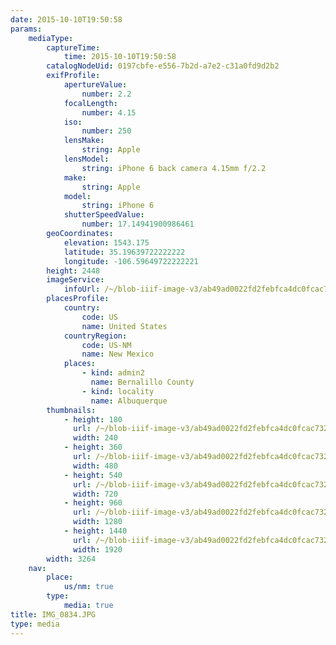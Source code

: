 ```yaml
---
date: 2015-10-10T19:50:58
params:
    mediaType:
        captureTime:
            time: 2015-10-10T19:50:58
        catalogNodeUid: 0197cbfe-e556-7b2d-a7e2-c31a0fd9d2b2
        exifProfile:
            apertureValue:
                number: 2.2
            focalLength:
                number: 4.15
            iso:
                number: 250
            lensMake:
                string: Apple
            lensModel:
                string: iPhone 6 back camera 4.15mm f/2.2
            make:
                string: Apple
            model:
                string: iPhone 6
            shutterSpeedValue:
                number: 17.14941900986461
        geoCoordinates:
            elevation: 1543.175
            latitude: 35.19639722222222
            longitude: -106.59649722222221
        height: 2448
        imageService:
            infoUrl: /~/blob-iiif-image-v3/ab49ad0022fd2febfca4dc0fcac732f2c20c7a04fd079f8ba0a8687222f6d6d8/info.json
        placesProfile:
            country:
                code: US
                name: United States
            countryRegion:
                code: US-NM
                name: New Mexico
            places:
                - kind: admin2
                  name: Bernalillo County
                - kind: locality
                  name: Albuquerque
        thumbnails:
            - height: 180
              url: /~/blob-iiif-image-v3/ab49ad0022fd2febfca4dc0fcac732f2c20c7a04fd079f8ba0a8687222f6d6d8/full/240%2C180/0/default.jpg
              width: 240
            - height: 360
              url: /~/blob-iiif-image-v3/ab49ad0022fd2febfca4dc0fcac732f2c20c7a04fd079f8ba0a8687222f6d6d8/full/480%2C360/0/default.jpg
              width: 480
            - height: 540
              url: /~/blob-iiif-image-v3/ab49ad0022fd2febfca4dc0fcac732f2c20c7a04fd079f8ba0a8687222f6d6d8/full/720%2C540/0/default.jpg
              width: 720
            - height: 960
              url: /~/blob-iiif-image-v3/ab49ad0022fd2febfca4dc0fcac732f2c20c7a04fd079f8ba0a8687222f6d6d8/full/1280%2C960/0/default.jpg
              width: 1280
            - height: 1440
              url: /~/blob-iiif-image-v3/ab49ad0022fd2febfca4dc0fcac732f2c20c7a04fd079f8ba0a8687222f6d6d8/full/1920%2C1440/0/default.jpg
              width: 1920
        width: 3264
    nav:
        place:
            us/nm: true
        type:
            media: true
title: IMG_0834.JPG
type: media
---
```

